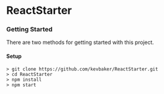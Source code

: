 # ReactStarter

### Getting Started

There are two methods for getting started with this project.

#### Setup


```
> git clone https://github.com/kevbaker/ReactStarter.git
> cd ReactStarter
> npm install
> npm start
```


